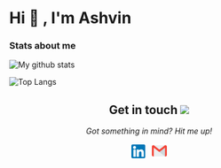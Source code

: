 <h1 align="">Hi 👋 , I'm Ashvin</h1> 

### Stats about me

![My github stats](https://github-readme-stats.vercel.app/api?username=AssassinAsh&count_private=true&show_icons=true&layout=default)



![Top Langs](https://github-readme-stats.vercel.app/api/top-langs/?username=AssassinAsh&layout=compact)

<h2 align="center">Get in touch <img src="https://user-images.githubusercontent.com/5679180/79618120-0daffb80-80be-11ea-819e-d2b0fa904d07.gif" width="27px"></h2>

<p align="center">
  <i>Got something in mind? Hit me up!</i>

  <p align="center">
    <a href="https://www.linkedin.com/in/ashvin-rokade-788588163/" alt="Linkedin"><img src="assets/linkedin.png" height="25"></a>&nbsp;&nbsp;
    <a href="mailto:ashvinrokade@gmail.com" alt="Contact me"><img src="assets/gmail.png" height="27"></a>
  </p>

<br><br>

<!--START_SECTION:badges-->
<!--END_SECTION:badges-->
